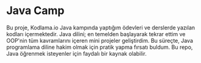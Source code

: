# Java Camp 

Bu proje, Kodlama.io Java kampında yaptığım ödevleri ve derslerde yazılan kodları içermektedir. 
Java dilini; en temelden başlayarak tekrar ettim ve OOP'nin tüm kavramlarını içeren mini projeler geliştirdim.
Bu süreçte, Java programlama diline hakim olmak için pratik yapma fırsatı buldum. 
Bu repo, Java öğrenmek isteyenler için faydalı bir kaynak olabilir.
